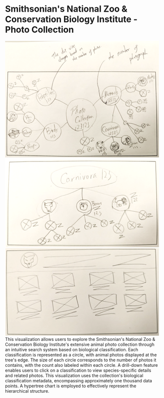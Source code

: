 # Smithsonian's National Zoo & Conservation Biology Institute - Photo Collection
![1-1](https://github.com/takumanken/major-studio-1-code/blob/main/images/1-1.png)
![1-2](https://github.com/takumanken/major-studio-1-code/blob/main/images/1-2.png)
![1-3](https://github.com/takumanken/major-studio-1-code/blob/main/images/1-3.png)
This visualization allows users to explore the Smithsonian's National Zoo & Conservation Biology Institute's extensive animal photo collection through an intuitive search system based on biological classification. Each classification is represented as a circle, with animal photos displayed at the tree's edge. The size of each circle corresponds to the number of photos it contains, with the count also labeled within each circle. A drill-down feature enables users to click on a classification to view species-specific details and related photos.
This visualization uses the collection's biological classification metadata, encompassing approximately one thousand data points. A hypertree chart is employed to effectively represent the hierarchical structure.

